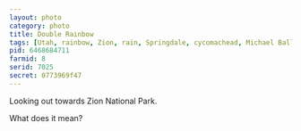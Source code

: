 ```yaml
---
layout: photo
category: photo
title: Double Rainbow
tags: [Utah, rainbow, Zion, rain, Springdale, cycomachead, Michael Ball, Canon, Canon 7D, double rainbow]
pid: 6468684711
farmid: 8
serid: 7025
secret: 0773969f47
---
```


Looking out towards Zion National Park.

What does it mean?

